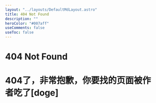 ```yaml
---
layout: "../layouts/DefaultMdLayout.astro"
title: 404 Not Found
description: ""
heroColor: "#007aff"
useComments: false
useToc: false
---
```

# 404 Not Found

# 404了，非常抱歉，你要找的页面被作者吃了[doge]